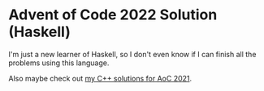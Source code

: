 # Advent of Code 2022 Solution (Haskell)

I'm just a new learner of Haskell, so I don't even know if I can finish all the problems using this language.

Also maybe check out [my C++ solutions for AoC 2021](https://github.com/EricWay1024/Advent-of-Code-2021-Solution).
